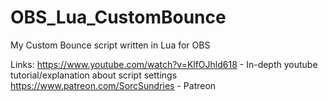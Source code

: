 # OBS_Lua_CustomBounce
My Custom Bounce script written in Lua for OBS

Links:
https://www.youtube.com/watch?v=KlfOJhld618 - In-depth youtube tutorial/explanation about script settings
https://www.patreon.com/SorcSundries - Patreon

